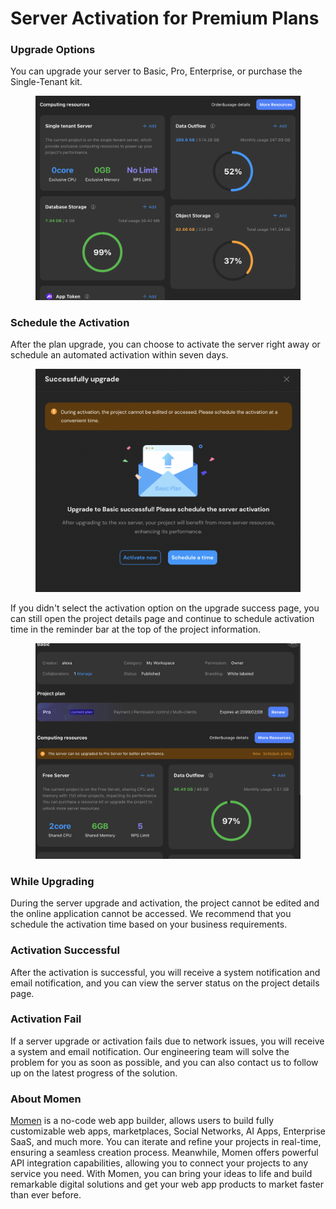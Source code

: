 # Server Activation for Premium Plans

### Upgrade Options

You can upgrade your server to Basic, Pro, Enterprise, or purchase the Single-Tenant kit.

<figure><img src="../../.gitbook/assets/截屏2024-04-28 15.54.29 (1).png" alt=""><figcaption></figcaption></figure>

### Schedule the Activation

After the plan upgrade, you can choose to activate the server right away or schedule an automated activation within seven days.

<figure><img src="../../.gitbook/assets/截屏2024-04-25 12.41.02.png" alt=""><figcaption></figcaption></figure>

If you didn't select the activation option on the upgrade success page, you can still open the project details page and continue to schedule activation time in the reminder bar at the top of the project information.

<figure><img src="../../.gitbook/assets/截屏2024-04-28 16.35.42.png" alt=""><figcaption></figcaption></figure>

### While Upgrading

During the server upgrade and activation, the project cannot be edited and the online application cannot be accessed. We recommend that you schedule the activation time based on your business requirements.



### Activation Successful

After the activation is successful, you will receive a system notification and email notification, and you can view the server status on the project details page.



### Activation Fail

If a server upgrade or activation fails due to network issues, you will receive a system and email notification. Our engineering team will solve the problem for you as soon as possible, and you can also contact us to follow up on the latest progress of the solution.



### About Momen

[Momen](https://momen.app/?channel=blog-about) is a no-code web app builder, allows users to build fully customizable web apps, marketplaces, Social Networks, AI Apps, Enterprise SaaS, and much more. You can iterate and refine your projects in real-time, ensuring a seamless creation process. Meanwhile, Momen offers powerful API integration capabilities, allowing you to connect your projects to any service you need. With Momen, you can bring your ideas to life and build remarkable digital solutions and get your web app products to market faster than ever before.
